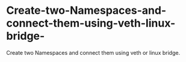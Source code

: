 # Create-two-Namespaces-and-connect-them-using-veth-linux-bridge-
Create two Namespaces and connect them using veth or linux bridge.
